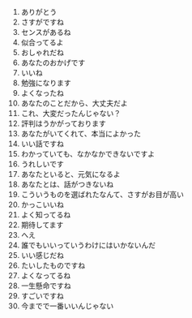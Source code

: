 1. ありがとう
2. さすがですね
3. センスがあるね
4. 似合ってるよ
5. おしゃれだね
6. あなたのおかげです
7. いいね
8. 勉強になります
9. よくなったね
10. あなたのことだから、大丈夫だよ
11. これ、大変だったんじゃない？
12. 評判はうかがっております
13. あなたがいてくれて、本当によかった
14. いい話ですね
15. わかっていても、なかなかできないですよ
16. うれしいです
17. あなたといると、元気になるよ
18. あなたとは、話がつきないね
19. こういうものを選ばれたなんて、さすがお目が高い
20. かっこいいね
21. よく知ってるね
22. 期待してます
23. へえ
24. 誰でもいいっていうわけにはいかないんだ
25. いい感じだね
26. たいしたものですね
27. よくなってるね
28. 一生懸命ですね
29. すごいですね
30. 今までで一番いいんじゃない


